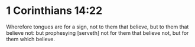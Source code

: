 # 1 Corinthians 14:22

Wherefore tongues are for a sign, not to them that believe, but to them that believe not: but prophesying [serveth] not for them that believe not, but for them which believe.